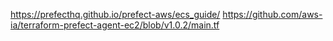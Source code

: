 

https://prefecthq.github.io/prefect-aws/ecs_guide/
https://github.com/aws-ia/terraform-prefect-agent-ec2/blob/v1.0.2/main.tf